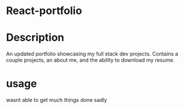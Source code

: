 # React-portfolio

# Description
An updated portfolio showcasing my full stack dev projects. Contains a couple projects, an about me, and the ability to download my resume.

# usage 
wasnt able to get much things done sadly 
